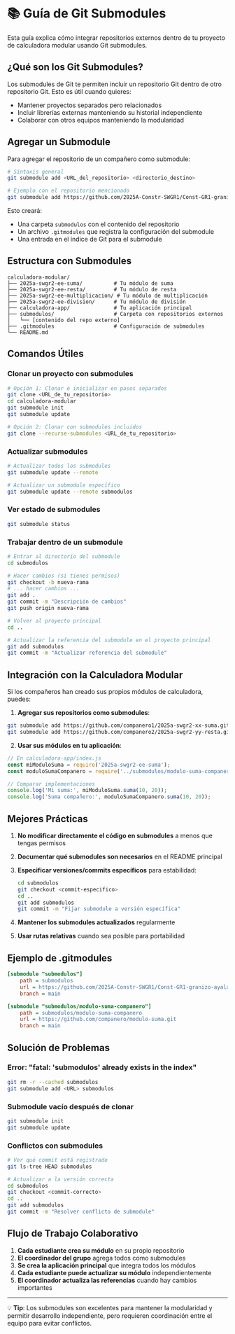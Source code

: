# 📚 Guía de Git Submodules

Esta guía explica cómo integrar repositorios externos dentro de tu proyecto de calculadora modular usando Git submodules.

## ¿Qué son los Git Submodules?

Los submodules de Git te permiten incluir un repositorio Git dentro de otro repositorio Git. Esto es útil cuando quieres:
- Mantener proyectos separados pero relacionados
- Incluir librerías externas manteniendo su historial independiente
- Colaborar con otros equipos manteniendo la modularidad

## Agregar un Submodule

Para agregar el repositorio de un compañero como submodule:

```bash
# Sintaxis general
git submodule add <URL_del_repositorio> <directorio_destino>

# Ejemplo con el repositorio mencionado
git submodule add https://github.com/2025A-Constr-SWGR1/Const-GR1-granizo-ayala-dylan-jhossue.git submodulos
```

Esto creará:
- Una carpeta `submodulos` con el contenido del repositorio
- Un archivo `.gitmodules` que registra la configuración del submodule
- Una entrada en el índice de Git para el submodule

## Estructura con Submodules

```
calculadora-modular/
├── 2025a-swgr2-ee-suma/          # Tu módulo de suma
├── 2025a-swgr2-ee-resta/         # Tu módulo de resta
├── 2025a-swgr2-ee-multiplicacion/ # Tu módulo de multiplicación
├── 2025a-swgr2-ee-division/      # Tu módulo de división
├── calculadora-app/              # Tu aplicación principal
├── submodulos/                   # Carpeta con repositorios externos
│   └── [contenido del repo externo]
├── .gitmodules                   # Configuración de submodules
└── README.md
```

## Comandos Útiles

### Clonar un proyecto con submodules

```bash
# Opción 1: Clonar e inicializar en pasos separados
git clone <URL_de_tu_repositorio>
cd calculadora-modular
git submodule init
git submodule update

# Opción 2: Clonar con submodules incluidos
git clone --recurse-submodules <URL_de_tu_repositorio>
```

### Actualizar submodules

```bash
# Actualizar todos los submodules
git submodule update --remote

# Actualizar un submodule específico
git submodule update --remote submodulos
```

### Ver estado de submodules

```bash
git submodule status
```

### Trabajar dentro de un submodule

```bash
# Entrar al directorio del submodule
cd submodulos

# Hacer cambios (si tienes permisos)
git checkout -b nueva-rama
# ... hacer cambios ...
git add .
git commit -m "Descripción de cambios"
git push origin nueva-rama

# Volver al proyecto principal
cd ..

# Actualizar la referencia del submodule en el proyecto principal
git add submodulos
git commit -m "Actualizar referencia del submodule"
```

## Integración con la Calculadora Modular

Si los compañeros han creado sus propios módulos de calculadora, puedes:

1. **Agregar sus repositorios como submodules**:
```bash
git submodule add https://github.com/companero1/2025a-swgr2-xx-suma.git submodulos/modulo-suma-companero1
git submodule add https://github.com/companero2/2025a-swgr2-yy-resta.git submodulos/modulo-resta-companero2
```

2. **Usar sus módulos en tu aplicación**:
```javascript
// En calculadora-app/index.js
const miModuloSuma = require('2025a-swgr2-ee-suma');
const moduloSumaCompanero = require('../submodulos/modulo-suma-companero1');

// Comparar implementaciones
console.log('Mi suma:', miModuloSuma.suma(10, 20));
console.log('Suma compañero:', moduloSumaCompanero.suma(10, 20));
```

## Mejores Prácticas

1. **No modificar directamente el código en submodules** a menos que tengas permisos
2. **Documentar qué submodules son necesarios** en el README principal
3. **Especificar versiones/commits específicos** para estabilidad:
   ```bash
   cd submodulos
   git checkout <commit-especifico>
   cd ..
   git add submodulos
   git commit -m "Fijar submodule a versión específica"
   ```

4. **Mantener los submodules actualizados** regularmente
5. **Usar rutas relativas** cuando sea posible para portabilidad

## Ejemplo de .gitmodules

```ini
[submodule "submodulos"]
    path = submodulos
    url = https://github.com/2025A-Constr-SWGR1/Const-GR1-granizo-ayala-dylan-jhossue.git
    branch = main

[submodule "submodulos/modulo-suma-companero"]
    path = submodulos/modulo-suma-companero
    url = https://github.com/companero/modulo-suma.git
    branch = main
```

## Solución de Problemas

### Error: "fatal: 'submodulos' already exists in the index"
```bash
git rm -r --cached submodulos
git submodule add <URL> submodulos
```

### Submodule vacío después de clonar
```bash
git submodule init
git submodule update
```

### Conflictos con submodules
```bash
# Ver qué commit está registrado
git ls-tree HEAD submodulos

# Actualizar a la versión correcta
cd submodulos
git checkout <commit-correcto>
cd ..
git add submodulos
git commit -m "Resolver conflicto de submodule"
```

## Flujo de Trabajo Colaborativo

1. **Cada estudiante crea su módulo** en su propio repositorio
2. **El coordinador del grupo** agrega todos como submodules
3. **Se crea la aplicación principal** que integra todos los módulos
4. **Cada estudiante puede actualizar su módulo** independientemente
5. **El coordinador actualiza las referencias** cuando hay cambios importantes

---

💡 **Tip**: Los submodules son excelentes para mantener la modularidad y permitir desarrollo independiente, pero requieren coordinación entre el equipo para evitar conflictos.
